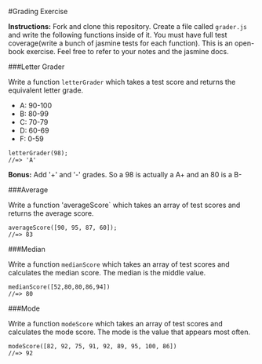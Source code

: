 #Grading Exercise

**Instructions:** Fork and clone this repository.  Create a file called `grader.js` and write the following functions inside of it.  You must have full test coverage(write a bunch of jasmine tests for each function).  This is an open-book exercise.  Feel free to refer to your notes and the jasmine docs.

###Letter Grader

Write a function `letterGrader` which takes a test score and returns the equivalent letter grade.

* A: 90-100
* B: 80-99
* C: 70-79
* D: 60-69
* F: 0-59

```
letterGrader(98);
//=> 'A'
```
**Bonus:** Add '+' and '-' grades.  So a 98 is actually a A+ and an 80 is a B-


###Average

Write a function 'averageScore` which takes an array of test scores and returns the average score.

```
averageScore([90, 95, 87, 60]);
//=> 83
```

###Median

Write a function `medianScore` which takes an array of test scores and calculates the median score.  The median is the middle value.  


```
medianScore([52,80,80,86,94])
//=> 80
```

###Mode

Write a function `modeScore` which takes an array of test scores and calculates the mode score.  The mode is the value that appears most often.

```
modeScore([82, 92, 75, 91, 92, 89, 95, 100, 86])
//=> 92
```
